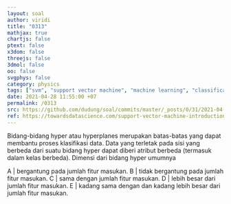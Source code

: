 ```yaml
---
layout: soal
author: viridi
title: "0313"
mathjax: true
chartjs: false
ptext: false
x3dom: false
threejs: false
3dmol: false
oo: false
svgphys: false
category: physics
tags: ["svm", "support vector machine", "machine learning", "classification", "fi3201", "2020-2"]
date: 2021-04-28 11:55:00 +07
permalink: /0313
src: https://github.com/dudung/soal/commits/master/_posts/0/31/2021-04-28-ml-svm-3.md
ref: https://towardsdatascience.com/support-vector-machine-introduction-to-machine-learning-algorithms-934a444fca47
---
```

Bidang-bidang hyper atau hyperplanes merupakan batas-batas yang dapat membantu proses klasifikasi data. Data yang terletak pada sisi yang berbeda dari suatu bidang hyper dapat diberi atribut berbeda (termasuk dalam kelas berbeda). Dimensi dari bidang hyper umumnya

A | bergantung pada jumlah fitur masukan.
B | tidak bergantung pada jumlah fitur masukan.
C | sama dengan jumlah fitur masukan.
D | lebih besar dari jumlah fitur masukan.
E | kadang sama dengan dan kadang lebih besar dari jumlah fitur masukan.
